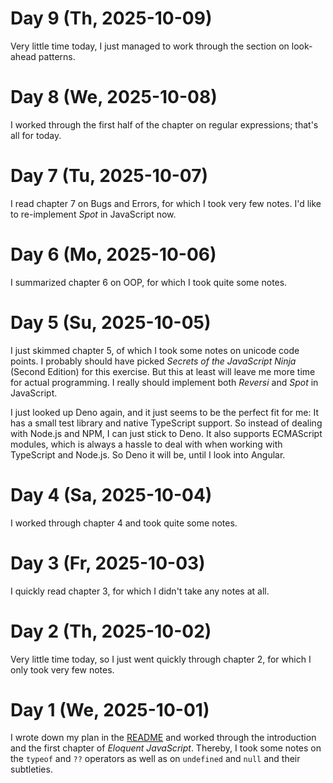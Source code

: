 # Day 9 (Th, 2025-10-09)

Very little time today, I just managed to work through the section on look-ahead patterns.

# Day 8 (We, 2025-10-08)

I worked through the first half of the chapter on regular expressions; that's all for today.

# Day 7 (Tu, 2025-10-07)

I read chapter 7 on Bugs and Errors, for which I took very few notes. I'd like to re-implement _Spot_ in JavaScript now.

# Day 6 (Mo, 2025-10-06)

I summarized chapter 6 on OOP, for which I took quite some notes.

# Day 5 (Su, 2025-10-05)

I just skimmed chapter 5, of which I took some notes on unicode code points. I probably should have picked _Secrets of the JavaScript Ninja_ (Second Edition) for this exercise. But this at least will leave me more time for actual programming. I really should implement both _Reversi_ and _Spot_ in JavaScript.

I just looked up Deno again, and it just seems to be the perfect fit for me: It has a small test library and native TypeScript support. So instead of dealing with Node.js and NPM, I can just stick to Deno. It also supports ECMAScript modules, which is always a hassle to deal with when working with TypeScript and Node.js. So Deno it will be, until I look into Angular.

# Day 4 (Sa, 2025-10-04)

I worked through chapter 4 and took quite some notes.

# Day 3 (Fr, 2025-10-03)

I quickly read chapter 3, for which I didn't take any notes at all.

# Day 2 (Th, 2025-10-02)

Very little time today, so I just went quickly through chapter 2, for which I only took very few notes.

# Day 1 (We, 2025-10-01)

I wrote down my plan in the [README](README.md) and worked through the introduction and the first chapter of _Eloquent JavaScript_. Thereby, I took some notes on the `typeof` and `??` operators as well as on `undefined` and `null` and their subtleties.
